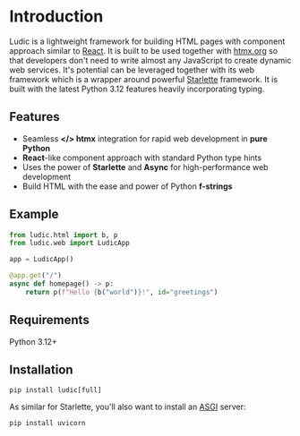 # Introduction

Ludic is a lightweight framework for building HTML pages with component approach similar to [React](https://react.dev/). It is built to be used together with [htmx.org](https://htmx.org/) so that developers don't need to write almost any JavaScript to create dynamic web services. It's potential can be leveraged together with its web framework which is a wrapper around powerful [Starlette](https://www.starlette.io/) framework. It is built with the latest Python 3.12 features heavily incorporating typing.

## Features

- Seamless **&lt;/&gt; htmx** integration for rapid web development in **pure Python**
- **React**-like component approach with standard Python type hints
- Uses the power of **Starlette** and **Async** for high-performance web development
- Build HTML with the ease and power of Python **f-strings**

## Example

```python
from ludic.html import b, p
from ludic.web import LudicApp

app = LudicApp()

@app.get("/")
async def homepage() -> p:
    return p(f"Hello {b("world")}!", id="greetings")
```

## Requirements

Python 3.12+

## Installation

```
pip install ludic[full]
```

As similar for Starlette, you'll also want to install an [ASGI](https://asgi.readthedocs.io/en/latest/) server:

```
pip install uvicorn
```
